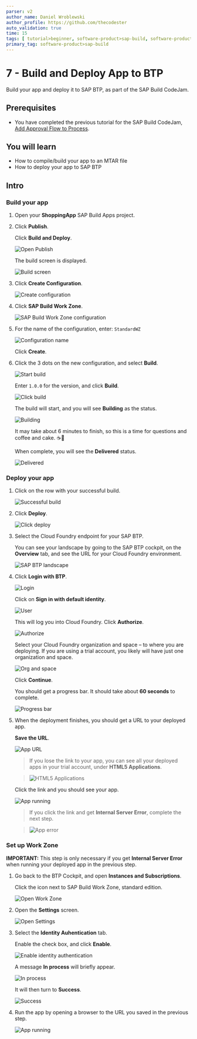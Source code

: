 ```yaml
---
parser: v2
author_name: Daniel Wroblewski
author_profile: https://github.com/thecodester
auto_validation: true
time: 15
tags: [ tutorial>beginner, software-product>sap-build, software-product>sap-build-apps, software-product>sap-build-process-automation]
primary_tag: software-product>sap-build
---
```

  
 

# 7 - Build and Deploy App to BTP
<!-- description --> Build your app and deploy it to SAP BTP, as part of the SAP Build CodeJam.


## Prerequisites
- You have completed the previous tutorial for the SAP Build CodeJam, [Add Approval Flow to Process](codejam-06-connect-app-process).





## You will learn
- How to compile/build your app to an MTAR file
- How to deploy your app to SAP BTP





## Intro




### Build your app
1. Open your **ShoppingApp** SAP Build Apps project.

2. Click **Publish**.

    Click **Build and Deploy**.

    ![Open Publish](images/build0.png)

    The build screen is displayed.

    ![Build screen](images/build1.png)
   
2. Click **Create Configuration**.
   
    ![Create configuration](images/build2.png)

3. Click **SAP Build Work Zone**.

    ![SAP Build Work Zone configuration](images/build3.png)

4. For the name of the configuration, enter: `StandardWZ`

    ![Configuration name](images/build4.png)

    Click **Create**.

5. Click the 3 dots on the new configuration, and select **Build**.

    ![Start build](images/build5.png)

    Enter `1.0.0` for the version, and click **Build**.

    ![Click build](images/build6.png)

    The build will start, and you will see **Building** as the status.

    ![Building](images/build7.png)

    It may take about 6 minutes to finish, so this is a time for questions and coffee and cake. ☕🍰

    When complete, you will see the **Delivered** status.

    ![Delivered](images/build8.png)








### Deploy your app
1. Click on the row with your successful build.

    ![Successful build](images/deploy1.png)

2. Click **Deploy**.

    ![Click deploy](images/deploy2.png)

3. Select the Cloud Foundry endpoint for your SAP BTP. 

    You can see your landscape by going to the SAP BTP cockpit, on the **Overview** tab, and see the URL for your Cloud Foundry environment.

    ![SAP BTP landscape](images/deploy-landscape.png)

4. Click **Login with BTP**.

    ![Login](images/deploy4.png)

    Click on **Sign in with default identity**.

    ![User](images/deploy5.png)

    This will log you into Cloud Foundry. Click **Authorize**.

    ![Authorize](images/deploy6.png)

    Select your Cloud Foundry organization and space – to where you are deploying. If you are using a trial account, you likely will have just one organization and space.

    ![Org and space](images/deploy7.png)

    Click **Continue**.

    You should get a progress bar. It should take about **60 seconds** to complete.

    ![Progress bar](images/deploy8.png)

5. When the deployment finishes, you should get a URL to your deployed app.

    **Save the URL**.

    ![App URL](images/deploy9.png)

    >If you lose the link to your app, you can see all your deployed apps in your trial account, under **HTML5 Applications**.

    >![HTML5 Applications](images/deploy10.png)

    Click the link and you should see your app.

    ![App running](images/wz6.png)

    >If you click the link and get **Internal Server Error**, complete the next step.

    >![App error](images/internalerror.png)



### Set up Work Zone
**IMPORTANT:** This step is only necessary if you get **Internal Server Error** when running your deployed app in the previous step. 

1. Go back to the BTP Cockpit, and open **Instances and Subscriptions**.

    Click the icon next to SAP Build Work Zone, standard edition.

    ![Open Work Zone](images/wz1.png)

2. Open the **Settings** screen.

    ![Open Settings](images/wz2.png)

3. Select the **Identity Auhentication** tab.

    Enable the check box, and click **Enable**.

    ![Enable identity authentication](images/wz3.png)

    A message **In process** will briefly appear.

    ![In process](images/wz4.png)

    It will then turn to **Success**.

    ![Success](images/wz5.png)

4. Run the app by opening a browser to the URL you saved in the previous step.

    ![App running](images/wz6.png)




